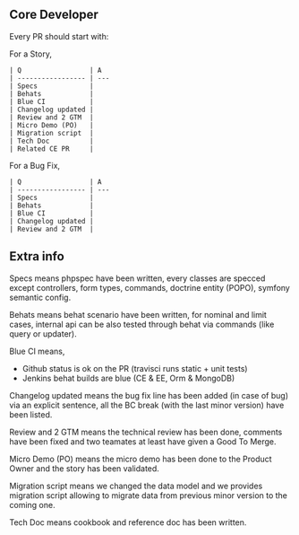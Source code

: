 Core Developer
--------------

Every PR should start with:

For a Story,

```
| Q                 | A
| ----------------- | ---
| Specs             |
| Behats            |
| Blue CI           |
| Changelog updated |
| Review and 2 GTM  |
| Micro Demo (PO)   |
| Migration script  |
| Tech Doc          |
| Related CE PR     |
```

For a Bug Fix,

```
| Q                 | A
| ----------------- | ---
| Specs             |
| Behats            |
| Blue CI           |
| Changelog updated |
| Review and 2 GTM  |
```

Extra info
----------

Specs means phpspec have been written, every classes are specced except controllers, form types, commands, doctrine entity (POPO), symfony semantic config.

Behats means behat scenario have been written, for nominal and limit cases, internal api can be also tested through behat via commands (like query or updater).

Blue CI means,
* Github status is ok on the PR (travisci runs static + unit tests)
* Jenkins behat builds are blue (CE & EE, Orm & MongoDB)

Changelog updated means the bug fix line has been added (in case of bug) via an explicit sentence, all the BC break (with the last minor version) have been listed.

Review and 2 GTM means the technical review has been done, comments have been fixed and two teamates at least have given a Good To Merge.

Micro Demo (PO) means the micro demo has been done to the Product Owner and the story has been validated.

Migration script means we changed the data model and we provides migration script allowing to migrate data from previous minor version to the coming one.

Tech Doc means cookbook and reference doc has been written.
